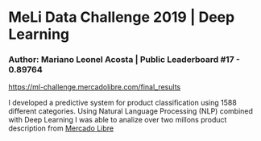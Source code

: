 # MeLi Data Challenge 2019 | Deep Learning

### Author: Mariano Leonel Acosta | Public Leaderboard #17 - 0.89764
https://ml-challenge.mercadolibre.com/final_results

I developed a predictive system for product classification using 1588 different categories. Using Natural Language Processing (NLP) combined with Deep Learning I was able to analize over two millons product description from [Mercado Libre](http:///wwww.mercadolibre.com)
